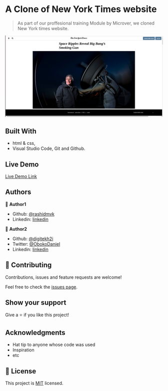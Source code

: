 # A Clone of New York Times website

> As part of our proffesional training Module by Microver, we cloned New York times website.

![screenshot](images/scrn.png)


## Built With

- html & css,
- Visual Studio Code, Git and Github.

## Live Demo
[Live Demo Link]()

## Authors

👤 **Author1**

- Github: [@rashidmvk](https://github.com/rashidmvk)
- Linkedin: [linkedin](linkedin.com/in/rashidmvk)

👤 **Author2**

- Github: [@digitekh2i](https://https://github.com/digitekh2i)
- Twitter: [@ObokoDaniel](https://twitter.com/ObokoDaniel)
- Linkedin: [linkedin](http://linkedin.com/in/daniel-dikachi-1luvtek101)

## 🤝 Contributing

Contributions, issues and feature requests are welcome!

Feel free to check the [issues page](issues/).

## Show your support

Give a ⭐️ if you like this project!

## Acknowledgments

- Hat tip to anyone whose code was used
- Inspiration
- etc

## 📝 License

This project is [MIT](lic.url) licensed.

